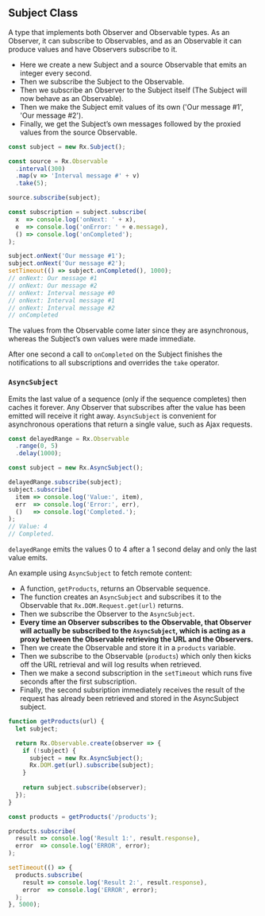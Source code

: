 ## Subject Class

A type that implements both Observer and Observable types. As an Observer, it can subscribe to Observables, and as an Observable it can produce values and have Observers subscribe to it.

* Here we create a new Subject and a source Observable that emits an integer every second.
* Then we subscribe the Subject to the Observable.
* Then we subscribe an Observer to the Subject itself (The Subject will now behave as an Observable).
* Then we make the Subject emit values of its own ('Our message #1', 'Our message #2').
* Finally, we get the Subject’s own messages followed by the proxied values from the source Observable.

```javascript
const subject = new Rx.Subject();

const source = Rx.Observable
  .interval(300)
  .map(v => 'Interval message #' + v)
  .take(5);

source.subscribe(subject);

const subscription = subject.subscribe(
  x  => console.log('onNext: ' + x),
  e  => console.log('onError: ' + e.message), 
  () => console.log('onCompleted');
);

subject.onNext('Our message #1');
subject.onNext('Our message #2');
setTimeout(() => subject.onCompleted(), 1000);
// onNext: Our message #1 
// onNext: Our message #2 
// onNext: Interval message #0 
// onNext: Interval message #1 
// onNext: Interval message #2 
// onCompleted
```


The values from the Observable come later since they are asynchronous, whereas the Subject’s own values were made immediate.

After one second a call to `onCompleted` on the Subject finishes the notifications to all subscriptions and overrides the `take` operator.

### `AsyncSubject`

Emits the last value of a sequence (only if the sequence completes) then caches it forever. Any Observer that subscribes after the value has been emitted will receive it right away. `AsyncSubject` is convenient for asynchronous operations that return a single value, such as Ajax requests.

```javascript
const delayedRange = Rx.Observable
  .range(0, 5)
  .delay(1000); 

const subject = new Rx.AsyncSubject();

delayedRange.subscribe(subject);
subject.subscribe(
  item => console.log('Value:', item), 
  err  => console.log('Error:', err), 
  ()   => console.log('Completed.');
);
// Value: 4 
// Completed.
```

`delayedRange` emits the values 0 to 4 after a 1 second delay and only the last value emits.

An example using `AsyncSubject` to fetch remote content:

* A function, `getProducts`, returns an Observable sequence.
* The function creates an `AsyncSubject` and subscribes it to the Observable that `Rx.DOM.Request.get(url)` returns.
* Then we subscribe the Observer to the `AsyncSubject`. 
* **Every time an Observer subscribes to the Observable, that Observer will actually be subscribed to the `AsyncSubject`, which is acting as a proxy between the Observable retrieving the URL and the Observers.**
* Then we create the Observable and store it in a `products` variable.
* Then we subscribe to the Observable (`products`) which only then kicks off the URL retrieval and will log results when retrieved.
* Then we make a second subscription in the `setTimeout` which runs five seconds after the first subscription. 
* Finally, the second subsription immediately receives the result of the request has already been retrieved and stored in the AsyncSubject subject.

```javascript
function getProducts(url) {
  let subject;

  return Rx.Observable.create(observer => {
    if (!subject) {
      subject = new Rx.AsyncSubject();
      Rx.DOM.get(url).subscribe(subject);
    }
    
    return subject.subscribe(observer);
  });
}

const products = getProducts('/products');

products.subscribe(
  result => console.log('Result 1:', result.response),
  error  => console.log('ERROR', error);
);

setTimeout(() => {
  products.subscribe(
    result => console.log('Result 2:', result.response),
    error  => console.log('ERROR', error);
  );
}, 5000);
```